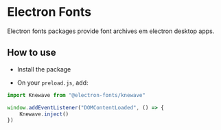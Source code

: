 # Electron Fonts

Electron fonts packages provide font archives em electron desktop apps.

## How to use

* Install the package

* On your `preload.js`, add:

```ts
import Knewave from "@electron-fonts/knewave"

window.addEventListener("DOMContentLoaded", () => {
    Knewave.inject()
})
```
